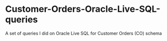 # Customer-Orders-Oracle-Live-SQL-queries
A set of queries I did on Oracle Live SQL for Customer Orders (CO) schema
